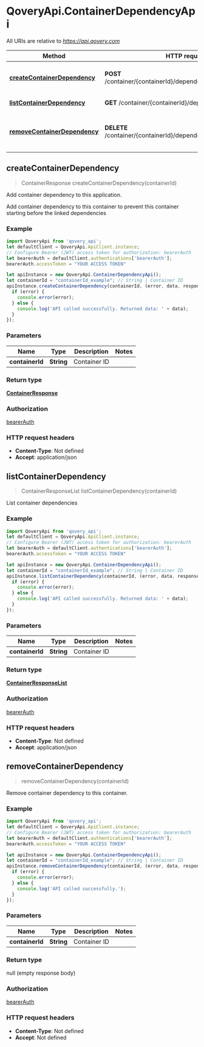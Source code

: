 # QoveryApi.ContainerDependencyApi

All URIs are relative to *https://api.qovery.com*

Method | HTTP request | Description
------------- | ------------- | -------------
[**createContainerDependency**](ContainerDependencyApi.md#createContainerDependency) | **POST** /container/{containerId}/dependency/{targetContainerId} | Add container dependency to this application.
[**listContainerDependency**](ContainerDependencyApi.md#listContainerDependency) | **GET** /container/{containerId}/dependency | List container dependencies
[**removeContainerDependency**](ContainerDependencyApi.md#removeContainerDependency) | **DELETE** /container/{containerId}/dependency/{targetContainerId} | Remove container dependency to this container.



## createContainerDependency

> ContainerResponse createContainerDependency(containerId)

Add container dependency to this application.

Add container dependency to this container to prevent this container starting before the linked dependencies

### Example

```javascript
import QoveryApi from 'qovery_api';
let defaultClient = QoveryApi.ApiClient.instance;
// Configure Bearer (JWT) access token for authorization: bearerAuth
let bearerAuth = defaultClient.authentications['bearerAuth'];
bearerAuth.accessToken = "YOUR ACCESS TOKEN"

let apiInstance = new QoveryApi.ContainerDependencyApi();
let containerId = "containerId_example"; // String | Container ID
apiInstance.createContainerDependency(containerId, (error, data, response) => {
  if (error) {
    console.error(error);
  } else {
    console.log('API called successfully. Returned data: ' + data);
  }
});
```

### Parameters


Name | Type | Description  | Notes
------------- | ------------- | ------------- | -------------
 **containerId** | **String**| Container ID | 

### Return type

[**ContainerResponse**](ContainerResponse.md)

### Authorization

[bearerAuth](../README.md#bearerAuth)

### HTTP request headers

- **Content-Type**: Not defined
- **Accept**: application/json


## listContainerDependency

> ContainerResponseList listContainerDependency(containerId)

List container dependencies

### Example

```javascript
import QoveryApi from 'qovery_api';
let defaultClient = QoveryApi.ApiClient.instance;
// Configure Bearer (JWT) access token for authorization: bearerAuth
let bearerAuth = defaultClient.authentications['bearerAuth'];
bearerAuth.accessToken = "YOUR ACCESS TOKEN"

let apiInstance = new QoveryApi.ContainerDependencyApi();
let containerId = "containerId_example"; // String | Container ID
apiInstance.listContainerDependency(containerId, (error, data, response) => {
  if (error) {
    console.error(error);
  } else {
    console.log('API called successfully. Returned data: ' + data);
  }
});
```

### Parameters


Name | Type | Description  | Notes
------------- | ------------- | ------------- | -------------
 **containerId** | **String**| Container ID | 

### Return type

[**ContainerResponseList**](ContainerResponseList.md)

### Authorization

[bearerAuth](../README.md#bearerAuth)

### HTTP request headers

- **Content-Type**: Not defined
- **Accept**: application/json


## removeContainerDependency

> removeContainerDependency(containerId)

Remove container dependency to this container.

### Example

```javascript
import QoveryApi from 'qovery_api';
let defaultClient = QoveryApi.ApiClient.instance;
// Configure Bearer (JWT) access token for authorization: bearerAuth
let bearerAuth = defaultClient.authentications['bearerAuth'];
bearerAuth.accessToken = "YOUR ACCESS TOKEN"

let apiInstance = new QoveryApi.ContainerDependencyApi();
let containerId = "containerId_example"; // String | Container ID
apiInstance.removeContainerDependency(containerId, (error, data, response) => {
  if (error) {
    console.error(error);
  } else {
    console.log('API called successfully.');
  }
});
```

### Parameters


Name | Type | Description  | Notes
------------- | ------------- | ------------- | -------------
 **containerId** | **String**| Container ID | 

### Return type

null (empty response body)

### Authorization

[bearerAuth](../README.md#bearerAuth)

### HTTP request headers

- **Content-Type**: Not defined
- **Accept**: Not defined

